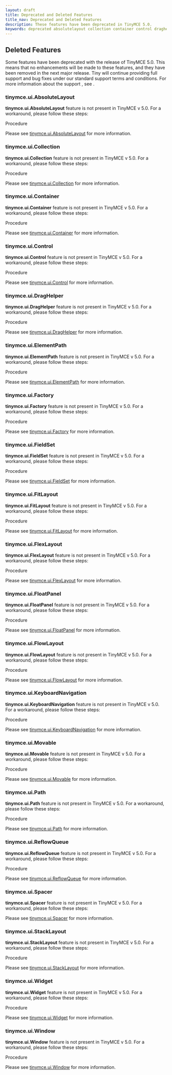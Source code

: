 ```yaml
---
layout: draft
title: Deprecated and Deleted Features
title_nav: Deprecated and Deleted Features
description: These features have been deprecated in TinyMCE 5.0.
keywords: deprecated absolutelayout collection container control draghelper elementpath factory fieldset filepicker fitlayout floatpanel flowlayout keywboardnavigation movablepath reflowqueue spacer stacklayout widget window
---
```


## Deleted Features

Some features have been deprecated with the release of TinyMCE 5.0. This means that no enhancements will be made to these features, and they have been removed in the next major release.
Tiny will continue providing full support and bug fixes under our standard support terms and conditions. For more information about the support , see <insert link>.

### tinymce.ui.AbsoluteLayout

**tinymce.ui.AbsoluteLayout** feature is not present in TinyMCE v 5.0. For a workaround, please follow these steps:

Procedure

Please see [tinymce.ui.AbsoluteLayout](https://www.tiny.cloud/docs/api/tinymce.ui/tinymce.ui.absolutelayout/) for more information.

### tinymce.ui.Collection

**tinymce.ui.Collection** feature is not present in TinyMCE v 5.0. For a workaround, please follow these steps:

Procedure

Please see [tinymce.ui.Collection](https://www.tiny.cloud/docs/api/tinymce.ui/tinymce.ui.collection/) for more information.

### tinymce.ui.Container

**tinymce.ui.Container** feature is not present in TinyMCE v 5.0. For a workaround, please follow these steps:

Procedure

Please see [tinymce.ui.Container](https://www.tiny.cloud/docs/api/tinymce.ui/tinymce.ui.container/) for more information.

### tinymce.ui.Control

**tinymce.ui.Control** feature is not present in TinyMCE v 5.0. For a workaround, please follow these steps:

Procedure

Please see [tinymce.ui.Control](https://www.tiny.cloud/docs/api/tinymce.ui/tinymce.ui.control/) for more information.

### tinymce.ui.DragHelper

**tinymce.ui.DragHelper** feature is not present in TinyMCE v 5.0. For a workaround, please follow these steps:

Procedure

Please see [tinymce.ui.DragHelper](https://www.tiny.cloud/docs/api/tinymce.ui/tinymce.ui.draghelper/) for more information.

### tinymce.ui.ElementPath

**tinymce.ui.ElementPath** feature is not present in TinyMCE v 5.0. For a workaround, please follow these steps:

Procedure

Please see [tinymce.ui.ElementPath](https://www.tiny.cloud/docs/api/tinymce.ui/tinymce.ui.elementpath/) for more information.

### tinymce.ui.Factory

**tinymce.ui.Factory** feature is not present in TinyMCE v 5.0. For a workaround, please follow these steps:

Procedure

Please see [tinymce.ui.Factory](https://www.tiny.cloud/docs/api/tinymce.ui/tinymce.ui.factory/) for more information.

### tinymce.ui.FieldSet

**tinymce.ui.FieldSet** feature is not present in TinyMCE v 5.0. For a workaround, please follow these steps:

Procedure

Please see [tinymce.ui.FieldSet](https://www.tiny.cloud/docs/api/tinymce.ui/tinymce.ui.fieldset/) for more information.

### tinymce.ui.FitLayout

**tinymce.ui.FitLayout** feature is not present in TinyMCE v 5.0. For a workaround, please follow these steps:

Procedure

Please see [tinymce.ui.FitLayout](https://www.tiny.cloud/docs/api/tinymce.ui/tinymce.ui.fitlayout/) for more information.

### tinymce.ui.FlexLayout

**tinymce.ui.FlexLayout** feature is not present in TinyMCE v 5.0. For a workaround, please follow these steps:

Procedure

Please see [tinymce.ui.FlexLayout](https://www.tiny.cloud/docs/api/tinymce.ui/tinymce.ui.flexlayout/) for more information.

### tinymce.ui.FloatPanel

**tinymce.ui.FloatPanel** feature is not present in TinyMCE v 5.0. For a workaround, please follow these steps:

Procedure

Please see [tinymce.ui.FloatPanel](https://www.tiny.cloud/docs/api/tinymce.ui/tinymce.ui.floatpanel/) for more information.

### tinymce.ui.FlowLayout

**tinymce.ui.FlowLayout** feature is not present in TinyMCE v 5.0. For a workaround, please follow these steps:

Procedure

Please see [tinymce.ui.FlowLayout](https://www.tiny.cloud/docs/api/tinymce.ui/tinymce.ui.flowlayout/) for more information.

### tinymce.ui.KeyboardNavigation

**tinymce.ui.KeyboardNavigation** feature is not present in TinyMCE v 5.0. For a workaround, please follow these steps:

Procedure

Please see [tinymce.ui.KeyboardNavigation](https://www.tiny.cloud/docs/api/tinymce.ui/tinymce.ui.keyboardnavigation/) for more information.

### tinymce.ui.Movable

**tinymce.ui.Movable** feature is not present in TinyMCE v 5.0. For a workaround, please follow these steps:

Procedure

Please see [tinymce.ui.Movable](https://www.tiny.cloud/docs/api/tinymce.ui/tinymce.ui.movable/) for more information.

### tinymce.ui.Path

**tinymce.ui.Path** feature is not present in TinyMCE v 5.0. For a workaround, please follow these steps:

Procedure

Please see [tinymce.ui.Path](https://www.tiny.cloud/docs/api/tinymce.ui/tinymce.ui.path/) for more information.

### tinymce.ui.ReflowQueue

**tinymce.ui.ReflowQueue** feature is not present in TinyMCE v 5.0. For a workaround, please follow these steps:

Procedure

Please see [tinymce.ui.ReflowQueue](https://www.tiny.cloud/docs/api/tinymce.ui/tinymce.ui.reflowqueue/) for more information.

### tinymce.ui.Spacer

**tinymce.ui.Spacer** feature is not present in TinyMCE v 5.0. For a workaround, please follow these steps:

<Procedure>

Please see [tinymce.ui.Spacer](https://www.tiny.cloud/docs/api/tinymce.ui/tinymce.ui.spacer/) for more information.

### tinymce.ui.StackLayout

**tinymce.ui.StackLayout** feature is not present in TinyMCE v 5.0. For a workaround, please follow these steps:

Procedure

Please see [tinymce.ui.StackLayout](https://www.tiny.cloud/docs/api/tinymce.ui/tinymce.ui.stacklayout/) for more information.

### tinymce.ui.Widget

**tinymce.ui.Widget** feature is not present in TinyMCE v 5.0. For a workaround, please follow these steps:

Procedure

Please see [tinymce.ui.Widget](https://www.tiny.cloud/docs/api/tinymce.ui/tinymce.ui.widget/) for more information.

### tinymce.ui.Window

**tinymce.ui.Window** feature is not present in TinyMCE v 5.0. For a workaround, please follow these steps:

Procedure

Please see [tinymce.ui.Window](https://www.tiny.cloud/docs/api/tinymce.ui/tinymce.ui.window/) for more information.

